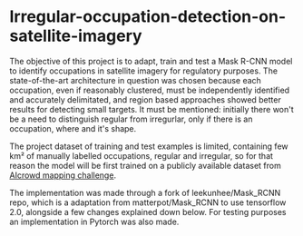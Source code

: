 # Irregular-occupation-detection-on-satellite-imagery

The objective of this project is to adapt, train and test a Mask R-CNN model to identify occupations in satellite imagery for regulatory purposes. The state-of-the-art architecture in question was chosen because each occupation, even if reasonably clustered, must be independently identified and accurately delimitated, and region based approaches showed better results for detecting small targets. It must be mentioned: initially there won't be a need to distinguish regular from irregurlar, only if there is an occupation, where and it's shape.

The project dataset of training and test examples is limited, containing few km² of manually labelled occupations, regular and irregular, so for that reason the model will be first trained on a publicly available dataset from  <a href="https://www.aicrowd.com/challenges/mapping-challenge/">AIcrowd mapping challenge</a>.

The implementation was made through a fork of leekunhee/Mask_RCNN repo, which is a adaptation from matterpot/Mask_RCNN to use tensorflow 2.0, alongside a few changes explained down below. For testing purposes an implementation in Pytorch was also made.
